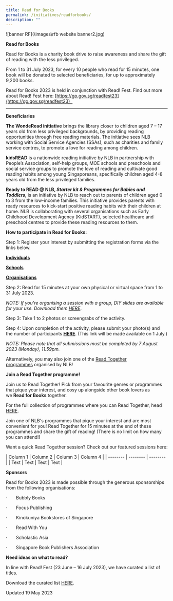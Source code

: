 ```yaml
---
title: Read for Books
permalink: /initiatives/readforbooks/
description: ""
---
```

![banner RF](\images\rfb website banner2.jpg)


**Read for Books**

Read for Books is a charity book drive to raise awareness and share the gift of reading with the less privileged. 

From 1 to 31 July 2023, for every 10 people who read for 15 minutes, one book will be donated to selected beneficiaries, for up to approximately 9,200 books.

Read for Books 2023 is held in conjunction with Read! Fest. Find out more about Read! Fest here: [https://go.gov.sg/readfest23](https://go.gov.sg/readfest23)  

* * *

**Beneficiaries**

**The WondeRead initiative** brings the library closer to children aged 7 – 17 years old from less privileged backgrounds, by providing reading opportunities through free reading materials. The initiative sees NLB working with Social Service Agencies (SSAs), such as charities and family service centres, to promote a love for reading among children. 

**kidsREAD** is a nationwide reading initiative by NLB in partnership with People’s Association, self-help groups, MOE schools and preschools and social service groups to promote the love of reading and cultivate good reading habits among young Singaporeans, specifically children aged 4-8 years old from the less privileged families.

**Ready to READ @ NLB, *Starter kit & Programmes for Babies and Toddlers***_,_ is an initiative by NLB to reach out to parents of children aged 0 to 3 from the low-income families. This initiative provides parents with ready resources to kick-start positive reading habits with their children at home. NLB is collaborating with several organisations such as Early Childhood Development Agency (KidSTART), selected healthcare and preschool centres to provide these reading resources to them.


**How to participate in Read for Books:**

Step 1: Register your interest by submitting the registration forms via the links below.

[**Individuals**](https://go.gov.sg/rfb23-individuals)

[**Schools**](https://go.gov.sg/rfb23-schools)

[**Organisations**](https://go.gov.sg/rfb23-organisations)

Step 2: Read for 15 minutes at your own physical or virtual space from 1 to 31 July 2023.

*NOTE: If you're organising a session with a group, DIY slides are available for your use. Download them [HERE](https://go.gov.sg/rfb23-diyslides)*. 

Step 3: Take 1 to 2 photos or screengrabs of the activity.

Step 4: Upon completion of the activity, please submit your photo(s) and the number of participants [**HERE**](https://go.gov.sg/rfb23-submit). (This link will be made available on 1 July.)

*NOTE: Please note that all submissions must be completed by 7 August 2023 (Monday), 11.59pm.*

Alternatively, you may also join one of the [Read Together programmes](https://www.eventbrite.com/cc/read-for-books-2023-charity-drive-859569) organised by NLB!


**Join a Read Together programme!**

Join us to Read Together! Pick from your favourite genres or programmes that pique your interest, and cosy up alongside other book lovers as we **Read for Books** together. 

For the full collection of programmes where you can Read Together, head [HERE](https://go.gov.sg/rfb23-programmes). 

Join one of NLB's programmes that pique your interest and are most convenient for you! Read Together for 15 minutes at the end of these programmes and share the gift of reading! (There is no limit on how many you can attend!)

Want a quick Read Together session? Check out our featured sessions here:



| Column 1 | Column 2 | Column 3 | Column 4 |
| -------- | -------- | -------- |
| Text     | Text     | Text     | Text     |





**Sponsors**

Read for Books 2023 is made possible through the generous sponsorships from the following organisations:

·       Bubbly Books

·       Focus Publishing

·       Kinokuniya Bookstores of Singapore

·       Read With You

·       Scholastic Asia

·       Singapore Book Publishers Association

**Need ideas on what to read?**

In line with Read! Fest (23 June – 16 July 2023), we have curated a list of titles. 

Download the curated list [HERE](https://go.gov.sg/rfb23-bookrecs).

Updated 19 May 2023
